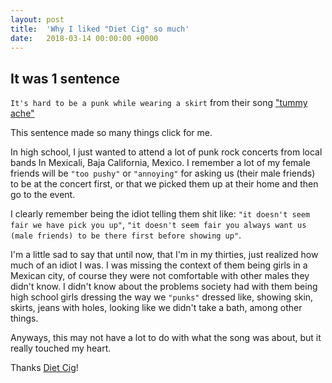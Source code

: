 ```yaml
---
layout: post
title:  'Why I liked "Diet Cig" so much'
date:   2018-03-14 00:00:00 +0000
---
```

## It was 1 sentence

`It's hard to be a punk while wearing a skirt` from their song ["tummy ache"](https://www.youtube.com/watch?v=ePnrP7sIH_c)

This sentence made so many things click for me.

In high school, I just wanted to attend a lot of punk rock concerts from local bands In Mexicali, Baja California, Mexico. I remember a lot of my female friends will be `"too pushy"` or `"annoying"` for asking us (their male friends) to be at the concert first, or that we picked them up at their home and then go to the event.

I clearly remember being the idiot telling them shit like: `"it doesn't seem fair we have pick you up"`, `"it doesn't seem fair you always want us (male friends) to be there first before showing up"`.

I'm a little sad to say that until now, that I'm in my thirties, just realized how much of an idiot I was. I was missing the context of them being girls in a Mexican city, of course they were not comfortable with other males they didn't know. I didn't know about the problems society had with them being high school girls dressing the way we `"punks"` dressed like, showing skin, skirts, jeans with holes, looking like we didn't take a bath, among other things.

Anyways, this may not have a lot to do with what the song was about, but it really touched my heart.

Thanks [Diet Cig](https://dietcig.bandcamp.com/)!
